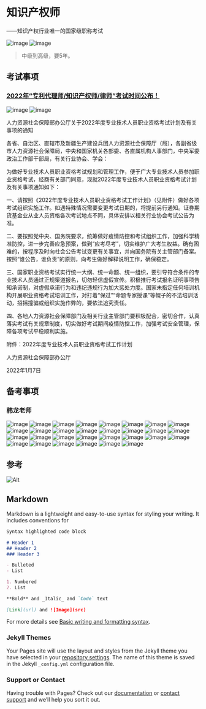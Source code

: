 # 知识产权师
——知识产权行业唯一的国家级职称考试

![image](https://user-images.githubusercontent.com/98260219/150676908-e70115f4-f80c-4df6-9463-c72f24d8f391.png)
![image](https://user-images.githubusercontent.com/98260219/150676920-30ae80b2-b2ef-4d5e-a5df-463fb399479d.png)
> 中级到高级，要5年。

## 考试事项

### [2022年“专利代理师/知识产权师/律师”考试时间公布！](https://new.qq.com/omn/20220114/20220114A026FO00.html)

![image](https://user-images.githubusercontent.com/98260219/150676627-ad873bf8-6441-41f1-a726-8de27efcf3b6.png)
![image](https://user-images.githubusercontent.com/98260219/150676636-7f3bbff5-244e-4d07-8679-29fde3ac137a.png)

人力资源社会保障部办公厅关于2022年度专业技术人员职业资格考试计划及有关事项的通知

各省、自治区、直辖市及新疆生产建设兵团人力资源社会保障厅（局），各副省级市人力资源社会保障局，中央和国家机关各部委、各直属机构人事部门，中央军委政治工作部干部局，有关行业协会、学会：

为做好专业技术人员职业资格考试规划和管理工作，便于广大专业技术人员参加职业资格考试，经商有关部门同意，现就2022年度专业技术人员职业资格考试计划及有关事项通知如下：

一、请按照《2022年度专业技术人员职业资格考试工作计划》（见附件）做好各项考试组织实施工作。如遇特殊情况需要变更考试日期的，将提前另行通知。证券期货基金业从业人员资格各次考试地点不同，具体安排以相关行业协会考试公告为准。

二、要按照党中央、国务院要求，统筹做好疫情防控和考试组织工作，加强科学精准防控，进一步完善应急预案，做到“应考尽考”，切实维护广大考生权益。确有困难的，按程序及时向社会公告考试变更有关事宜，并向国务院有关主管部门备案。按照“谁公告，谁负责”的原则，向考生做好解释说明工作，确保稳定。

三、国家职业资格考试实行统一大纲、统一命题、统一组织，要引导符合条件的专业技术人员通过正规渠道报名，切勿轻信虚假宣传。积极推行考试报名证明事项告知承诺制，对虚假承诺行为和违纪违规行为加大惩处力度。国家未指定任何培训机构开展职业资格考试培训工作，对打着“保过”“命题专家授课”等幌子的不法培训活动，招摇撞骗或组织实施作弊的，要依法追究责任。

四、各地人力资源社会保障部门及相关行业主管部门要积极配合，密切合作，认真落实考试有关规章制度，切实做好考试期间疫情防控工作，加强考试安全管理，保障各项考试平稳顺利实施。

附件：2022年度专业技术人员职业资格考试工作计划

人力资源社会保障部办公厅

2022年1月7日

## 备考事项

### 韩龙老师

![image](https://user-images.githubusercontent.com/98260219/150677735-eb155bd1-f8ef-4acc-884c-254de5cbf68b.png)
![image](https://user-images.githubusercontent.com/98260219/150677737-995757f3-1aa7-496d-83ad-a8205d16b86e.png)
![image](https://user-images.githubusercontent.com/98260219/150677738-68f04367-8afe-4c21-978d-8b6ed4d9c9d7.png)
![image](https://user-images.githubusercontent.com/98260219/150677739-1124c23e-15d8-425a-9cd4-650bde314501.png)
![image](https://user-images.githubusercontent.com/98260219/150677743-382c225b-9862-4dcf-9313-03a7b0f9557b.png)
![image](https://user-images.githubusercontent.com/98260219/150677744-069250aa-65f2-491f-9eea-430d77d26ebe.png)
![image](https://user-images.githubusercontent.com/98260219/150677747-d9d618ab-2404-4421-97d5-e21c31024e69.png)
![image](https://user-images.githubusercontent.com/98260219/150677749-10715e5d-7740-48fc-9d3e-7f906eba2392.png)
![image](https://user-images.githubusercontent.com/98260219/150677752-34a92f86-db6a-4e9c-a87a-7023b544090b.png)
![image](https://user-images.githubusercontent.com/98260219/150677755-133f2920-9e98-4e13-a730-60d4e4bd0280.png)
![image](https://user-images.githubusercontent.com/98260219/150677756-d77bb099-a422-4563-a562-e77e0820bf06.png)
![image](https://user-images.githubusercontent.com/98260219/150677760-ef4206ff-3c62-4a49-82c6-de013412c763.png)
![image](https://user-images.githubusercontent.com/98260219/150677762-746a41b8-6d06-4dbc-a025-bbe4bbee97ec.png)
![image](https://user-images.githubusercontent.com/98260219/150677764-02761ff5-8e90-4968-b40a-7883f16c666c.png)
![image](https://user-images.githubusercontent.com/98260219/150677767-37651348-8494-42e2-891a-bda65706b0f2.png)
![image](https://user-images.githubusercontent.com/98260219/150677769-5503431f-c77e-4efe-aafa-b031c1f5c152.png)
![image](https://user-images.githubusercontent.com/98260219/150677771-97c39c4d-7071-4af5-82a8-a8e301e22e55.png)
![image](https://user-images.githubusercontent.com/98260219/150677772-e40a96a5-2680-4288-ab9a-926395bc12f1.png)
![image](https://user-images.githubusercontent.com/98260219/150677773-1c562814-285c-44cf-8635-fee3835b7c7f.png)
![image](https://user-images.githubusercontent.com/98260219/150677774-4f8fd7ac-ccf1-49fc-a418-7a613908086a.png)
![image](https://user-images.githubusercontent.com/98260219/150677776-d7831159-93f9-4e4d-a1c2-0702610ff852.png)
![image](https://user-images.githubusercontent.com/98260219/150677777-7d5bca31-3096-4154-82b2-f38d3ff99274.png)
![image](https://user-images.githubusercontent.com/98260219/150677780-e04ac796-442f-4f8b-944d-79f0e231e669.png)
![image](https://user-images.githubusercontent.com/98260219/150677782-2a180c8a-4938-4ffd-99cc-30c26d297176.png)
![image](https://user-images.githubusercontent.com/98260219/150677784-a30eea9e-21c0-41da-85a1-ac192306a9cb.png)
![image](https://user-images.githubusercontent.com/98260219/150677788-fc117643-eb72-4e47-9d5e-9f927462e514.png)
![image](https://user-images.githubusercontent.com/98260219/150677793-fd64b54b-c335-4440-8aaa-1555edd654c6.png)
![image](https://user-images.githubusercontent.com/98260219/150677794-b533af7b-0d76-4ef4-bb26-9abacbc1bc19.png)
![image](https://user-images.githubusercontent.com/98260219/150677797-15b5b942-37d7-458f-9a8c-3b1d562b25de.png)
![image](https://user-images.githubusercontent.com/98260219/150677802-8942a2bb-ac4a-4616-982a-965a234dafb5.png)


## 参考

![Alt](https://repobeats.axiom.co/api/embed/969a51ecce0356c3f262636773a54a4d9cec6e3a.svg "Repobeats analytics image")

## Markdown

Markdown is a lightweight and easy-to-use syntax for styling your writing. It includes conventions for

```markdown
Syntax highlighted code block

# Header 1
## Header 2
### Header 3

- Bulleted
- List

1. Numbered
2. List

**Bold** and _Italic_ and `Code` text

[Link](url) and ![Image](src)
```

For more details see [Basic writing and formatting syntax](https://docs.github.com/en/github/writing-on-github/getting-started-with-writing-and-formatting-on-github/basic-writing-and-formatting-syntax).

### Jekyll Themes

Your Pages site will use the layout and styles from the Jekyll theme you have selected in your [repository settings](https://github.com/426IPR/426IPR/settings/pages). The name of this theme is saved in the Jekyll `_config.yml` configuration file.

### Support or Contact

Having trouble with Pages? Check out our [documentation](https://docs.github.com/categories/github-pages-basics/) or [contact support](https://support.github.com/contact) and we’ll help you sort it out.
